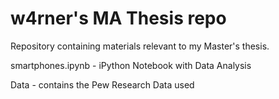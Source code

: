 # w4rner's MA Thesis repo

Repository containing materials relevant to my Master's thesis.

smartphones.ipynb - iPython Notebook with Data Analysis

Data - contains the Pew Research Data used
